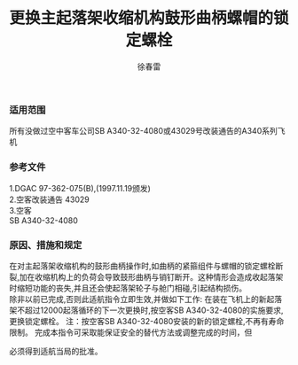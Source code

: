 ﻿---
amendno: 39-2083  
cadno: CAD1997-A340-23  
title: 更换主起落架收缩机构鼓形曲柄螺帽的锁定螺栓  
publishdate: 1997-12-24  
effdate: 1997-12-25  
acmodels: ["A340"]  
tags: []  
engs: []  
pns: []  
mfrs: ["空客"]  
admins: 华东管理局  
author: 徐春雷  
---
  
### 适用范围  
所有没做过空中客车公司SB A340-32-4080或43029号改装通告的A340系列飞机  
  
<!--more-->  
### 参考文件  
  1.DGAC 97-362-075(B),(1997.11.19颁发)  
  2.空客改装通告 43029  
  3.空客  
SB A340-32-4080  
  
### 原因、措施和规定  

  在对主起落架收缩机构的鼓形曲柄操作时,如曲柄的紧箍组件与螺帽的锁定螺栓断裂,加在收缩机构上的负荷会导致鼓形曲柄与销钉断开。这种情形会造成收起落架时缩短功能的丧失,并且还会使起落架轮子与舱门相碰,引起结构损伤。  
  除非以前已完成,否则此适航指令立即生效,并做如下工作:     在装在飞机上的新起落架不超过12000起落循环的下一次更换时,按空客SB A340-32-4080的实施要求,更换锁定螺栓。     注：按空客SB A340-32-4080安装的新的锁定螺栓,不再有寿命限制。     完成本指令可采取能保证安全的替代方法或调整完成的时间，但  
  
必须得到适航当局的批准。  
